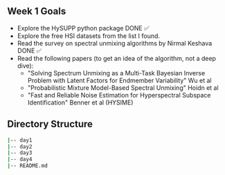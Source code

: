 ## Week 1 Goals
- Explore the HySUPP python package                                                                                                DONE ✅
- Explore the free HSI datasets from the list I found.
- Read the survey on spectral unmixing algorithms by Nirmal Keshava                                                                DONE ✅
- Read the following papers (to get an idea of the algorithm, not a deep dive):
  - "Solving Spectrum Unmixing as a Multi-Task Bayesian Inverse Problem with Latent Factors for Endmember Variability" Wu et al
  - "Probabilistic Mixture Model-Based Spectral Unmixing" Hoidn et al
  - "Fast and Reliable Noise Estimation for Hyperspectral Subspace Identification" Benner et al (HYSIME)

## Directory Structure
```bash
|-- day1
|-- day2
|-- day3
|-- day4
|-- README.md
```
